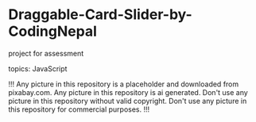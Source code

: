 # Draggable-Card-Slider-by-CodingNepal

project for assessment

topics: JavaScript



!!!
Any picture in this repository is a placeholder and downloaded from pixabay.com.
Any picture in this repository is ai generated.
Don't use any picture in this repository without valid copyright.
Don't use any picture in this repository for commercial purposes.
!!!
